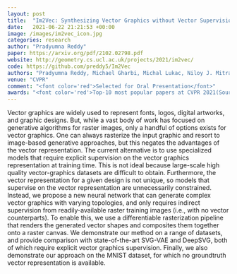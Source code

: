```yaml
---
layout: post
title:  "Im2Vec: Synthesizing Vector Graphics without Vector Supervision"
date:   2021-06-22 21:21:53 +00:00
image: /images/im2vec_icon.jpg
categories: research
author: "Pradyumna Reddy"
paper: https://arxiv.org/pdf/2102.02798.pdf
website: http://geometry.cs.ucl.ac.uk/projects/2021/im2vec/
code: https://github.com/preddy5/Im2Vec
authors: "Pradyumna Reddy, Michael Gharbi, Michal Lukac, Niloy J. Mitra"
venue: "CVPR"
comment: "<font color='red'>Selected for Oral Presentation</font>"
awards: "<font color='red'>Top-10 most popular papers at CVPR 2021(Source: CVPR Buzz)</font>"
---
```

Vector graphics are widely used to represent fonts, logos, digital artworks, and graphic designs. But, while a vast body of work has focused on generative algorithms for raster images, only a handful of options exists for vector graphics. One can always rasterize the input graphic and resort to image-based generative approaches, but this negates the advantages of the vector representation. The current alternative is to use specialized models that require explicit supervision on the vector graphics representation at training time. This is not ideal because large-scale high quality vector-graphics datasets are difficult to obtain. Furthermore, the vector representation for a given design is not unique, so models that supervise on the vector representation are unnecessarily constrained. Instead, we propose a new neural network that can generate complex vector graphics with varying topologies, and only requires indirect supervision from readily-available raster training images (i.e., with no vector counterparts). To enable this, we use a differentiable rasterization pipeline that renders the generated vector shapes and composites them together onto a raster canvas. We demonstrate our method on a range of datasets, and provide comparison with state-of-the-art SVG-VAE and DeepSVG, both of which require explicit vector graphics supervision. Finally, we also demonstrate our approach on the MNIST dataset, for which no groundtruth vector representation is available.

